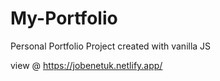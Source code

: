 # My-Portfolio

Personal Portfolio Project created with vanilla JS

view @ https://jobenetuk.netlify.app/
